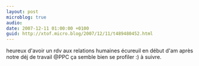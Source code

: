 ```yaml
---
layout: post
microblog: true
audio: 
date: 2007-12-11 01:00:00 +0100
guid: http://xtof.micro.blog/2007/12/11/t489480452.html
---
```

heureux d'avoir un rdv aux relations humaines écureuil en début d'am après notre déj de travail @PPC ça semble bien se profiler :) à suivre.
